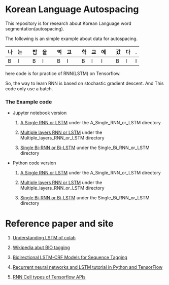 # Korean Language Autospacing

 This repository is for research about Korean Language word segmentation(autospacing).
 
 The following is an simple example about data for autospacing. 

 | 나 | 는 |   | 밥 | 을 |   | 먹 | 고 |   | 학 | 교 | 에 |   | 갔 | 다 | . |
 |----|----|---|----|----|---|----|----|---|----|----|----|---|----|----|---|
 | B  | I  |   | B  | I  |   | B  | I  |   | B  | I  | I  |   | B  | I  | I |

 here code is for practice of RNN(LSTM) on Tensorflow. 
 
 So, the way to learn RNN is based on stochastic gradient descent. And This code only use a batch. 

 ### The Example code 

 - Jupyter notebook version 
 
   1. [A Single RNN or LSTM](https://nbviewer.jupyter.org/github/hyunyoung2/Hyunyoung2_Autospacing/blob/master/A_Single_RNN_or_LSTM/A_Single_RNN_Or_LSTM.ipynb) under the A_Single_RNN_or_LSTM directory 

   2. [Multiple layers RNN or LSTM](https://nbviewer.jupyter.org/github/hyunyoung2/Hyunyoung2_Autospacing/blob/master/Multiple_layers_RNN_or_LSTM/Multiple_layers_RNN_or_LSTM.ipynb) under the Multiple_layers_RNN_or_LSTM directory

   3. [Single Bi-RNN or Bi-LSTM](https://nbviewer.jupyter.org/github/hyunyoung2/Hyunyoung2_Autospacing/blob/master/Multiple_layers_RNN_or_LSTM/Multiple_layers_RNN_or_LSTM.ipynb) under the Single_Bi_RNN_or_LSTM directory

 - Python code version 
 
   1. [A Single RNN or LSTM](https://github.com/hyunyoung2/Hyunyoung2_Autospacing/blob/master/A_Single_RNN_or_LSTM/A_Single_RNN_Or_LSTM.py) under the A_Single_RNN_or_LSTM directory

   2. [Multiple layers RNN or LSTM](https://github.com/hyunyoung2/Hyunyoung2_Autospacing/blob/master/Multiple_layers_RNN_or_LSTM/Multiple_layers_RNN_or_LSTM.py) under the Multiple_layers_RNN_or_LSTM directory
   
   3. [Single Bi-RNN or Bi-LSTM](https://github.com/hyunyoung2/Hyunyoung2_Autospacing/blob/master/Single_Bi_RNN_or_LSTM/A_Single_Bi_RNN_or_Bi_LSTM.py) under the Single_Bi_RNN_or_LSTM directory

 # Reference paper and site
 
  1. [Understanding LSTM of colah](http://colah.github.io/posts/2015-08-Understanding-LSTMs/)
  
  2. [Wikipedia abut BIO tagging](https://en.wikipedia.org/wiki/Inside%E2%80%93outside%E2%80%93beginning_(tagging))
 
  3. [Bidirectional LSTM-CRF Models for Sequence Tagging](https://arxiv.org/abs/1508.01991v1)

  4. [Recurrent neural networks and LSTM tutorial in Python and TensorFlow](http://adventuresinmachinelearning.com/recurrent-neural-networks-lstm-tutorial-tensorflow/)

  5. [RNN Cell types of Tensorflow APIs](https://www.tensorflow.org/versions/r1.8/api_guides/python/contrib.rnn#Core_RNN_Cells_for_use_with_TensorFlow_s_core_RNN_methods)
